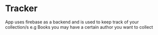 # Tracker
 
App uses firebase as a backend and is used to keep track of your collection/s e.g Books you may have a certain author you want to collect
